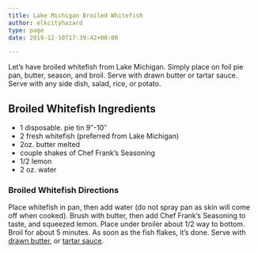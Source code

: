 ```yaml
---
title: Lake Michigan Broiled Whitefish
author: elkcityhazard
type: page
date: 2019-12-10T17:39:42+00:00

---
```

Let&#8217;s have broiled whitefish from Lake Michigan. Simply place on foil pie pan, butter, season, and broil. Serve with drawn butter or tartar sauce. Serve with any side dish, salad, rice, or potato.

## Broiled Whitefish Ingredients

  * 1 disposable. pie tin 9&#8243;-10&#8243;
  * 2 fresh whitefish (preferred from Lake Michigan)
  * 2oz. butter melted
  * couple shakes of Chef Frank&#8217;s Seasoning
  * 1/2 lemon
  * 2 oz. water

### Broiled Whitefish Directions

Place whitefish in pan, then add water (do not spray pan as skin will come off when cooked). Brush with butter, then add Chef Frank&#8217;s Seasoning to taste, and squeezed lemon. Place under broiler about 1/2 way to bottom. Broil for about 5 minutes. As soon as the fish flakes, it&#8217;s done. Serve with [drawn butter][1], or [tartar sauce][2].

 [1]: /wordpress/appetizers/easy-drawn-butter-clarified-butter-recipe/
 [2]: /wordpress/chef-franks-seasoning-recipes/tartar-sauce-for-fish/